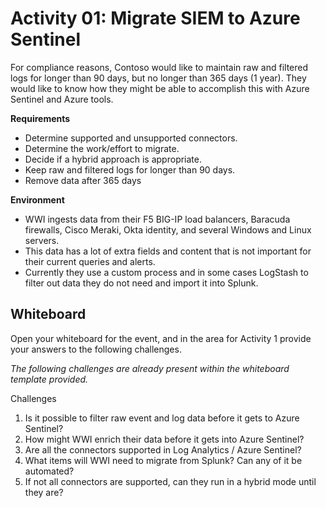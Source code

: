 # Activity 01: Migrate SIEM to Azure Sentinel

For compliance reasons, Contoso would like to maintain raw and filtered logs for longer than 90 days, but no longer than 365 days (1 year).  They would like to know how they might be able to accomplish this with Azure Sentinel and Azure tools.

**Requirements**

* Determine supported and unsupported connectors.
* Determine the work/effort to migrate.
* Decide if a hybrid approach is appropriate.
* Keep raw and filtered logs for longer than 90 days.
* Remove data after 365 days

**Environment**

* WWI ingests data from their F5 BIG-IP load balancers, Baracuda firewalls, Cisco Meraki, Okta identity, and several Windows and Linux servers.
* This data has a lot of extra fields and content that is not important for their current queries and alerts.
* Currently they use a custom process and in some cases LogStash to filter out data they do not need and import it into Splunk.

## Whiteboard

Open your whiteboard for the event, and in the area for Activity 1 provide your answers to the following challenges.

*The following challenges are already present within the whiteboard template provided.*

Challenges

1. Is it possible to filter raw event and log data before it gets to Azure Sentinel?
2. How might WWI enrich their data before it gets into Azure Sentinel?
3. Are all the connectors supported in Log Analytics / Azure Sentinel?
4. What items will WWI need to migrate from Splunk? Can any of it be automated?
5. If not all connectors are supported, can they run in a hybrid mode until they are?
